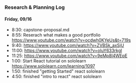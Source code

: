 ### Research & Planning Log
#### Friday, 09/16
* 8:30: capstone-proposal.md
* 8:55: Reserach what makes a good portfolio 
https://www.youtube.com/watch?v=ocdwh0KYeUs&t=719s
* 9:40: https://www.youtube.com/watch?v=ZVBSk_axSjU
* 11:00: https://www.youtube.com/watch?v=oluY633rkgI
* 11:25: https://www.youtube.com/watch?v=9eMp8l4WEpE
* 1:00: Start React tutorial on sololearn https://www.sololearn.com/learning/1097
* 1:50: finished "getting Started" react sololearn
* 4:50: finished "intro to react" react sololearn